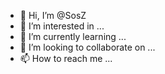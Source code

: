- 👋 Hi, I’m @SosZ
- 👀 I’m interested in ...
- 🌱 I’m currently learning ...
- 💞️ I’m looking to collaborate on ...
- 📫 How to reach me ...

<!---
SosZ/SosZ is a ✨ special ✨ repository because its `README.md` (this file) appears on your GitHub profile.
You can click the Preview link to take a look at your changes.
--->

